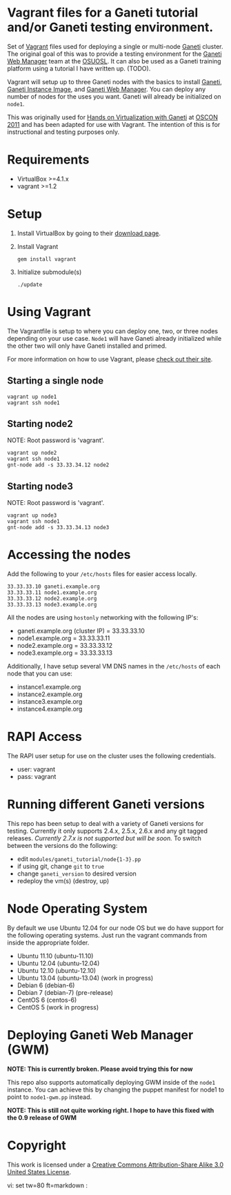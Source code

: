 # Vagrant files for a Ganeti tutorial and/or Ganeti testing environment.

Set of [Vagrant](http://vagrantup.com/) files used for deploying a single or
multi-node [Ganeti](http://code.google.com/p/ganeti/) cluster.  The original
goal of this was to provide a testing environment for the [Ganeti Web
Manager](http://code.osuosl.org/projects/ganeti-webmgr) team at the
[OSUOSL](http://osuosl.org). It can also be used as a Ganeti training platform
using a tutorial I have written up. (TODO).

Vagrant will setup up to three Ganeti nodes with the basics to install
[Ganeti](http://code.google.com/p/ganeti/), [Ganeti Instance
Image](http://code.osuosl.org/projects/ganeti-image), and [Ganeti Web
Manager](http://code.osuosl.org/projects/ganeti-webmgr). You can deploy any
number of nodes for the uses you want. Ganeti will already be initialized on
`node1`.

This was originally used for [Hands on Virtualization with
Ganeti](http://www.oscon.com/oscon2011/public/schedule/detail/18544) at [OSCON
2011](http://oscon.com) and has been adapted for use with Vagrant. The intention
of this is for instructional and testing purposes only.

# Requirements

* VirtualBox >=4.1.x
* vagrant >=1.2

# Setup

1. Install VirtualBox by going to their [download
page](https://www.virtualbox.org/wiki/Downloads).

2. Install Vagrant

    `gem install vagrant`

3. Initialize submodule(s)

    `./update`

# Using Vagrant

The Vagrantfile is setup to where you can deploy one, two, or three nodes
depending on your use case. `Node1` will have Ganeti already initialized while
the other two will only have Ganeti installed and primed.

For more information on how to use Vagrant, please [check out their
site](http://vagrantup.com/docs/index.html).

## Starting a single node

    vagrant up node1
    vagrant ssh node1

## Starting node2

NOTE: Root password is 'vagrant'.

    vagrant up node2
    vagrant ssh node1
    gnt-node add -s 33.33.34.12 node2

## Starting node3

NOTE: Root password is 'vagrant'.

    vagrant up node3
    vagrant ssh node1
    gnt-node add -s 33.33.34.13 node3

# Accessing the nodes

Add the following to your `/etc/hosts` files for easier access locally.

    33.33.33.10 ganeti.example.org
    33.33.33.11 node1.example.org
    33.33.33.12 node2.example.org
    33.33.33.13 node3.example.org

All the nodes are using `hostonly` networking with the following IP's:

* ganeti.example.org (cluster IP) = 33.33.33.10
* node1.example.org = 33.33.33.11
* node2.example.org = 33.33.33.12
* node3.example.org = 33.33.33.13

Additionally, I have setup several VM DNS names in the `/etc/hosts` of each
node that you can use:

* instance1.example.org
* instance2.example.org
* instance3.example.org
* instance4.example.org

# RAPI Access

The RAPI user setup for use on the cluster uses the following credentials.

* user: vagrant
* pass: vagrant

# Running different Ganeti versions

This repo has been setup to deal with a variety of Ganeti versions for testing.
Currently it only supports 2.4.x, 2.5.x, 2.6.x and any git tagged releases.
*Currently 2.7.x is not supported but will be soon.* To switch between the
versions do the following:

- edit `modules/ganeti_tutorial/node{1-3}.pp`
- if using git, change `git` to `true`
- change `ganeti_version` to desired version
- redeploy the vm(s) (destroy, up)

# Node Operating System

By default we use Ubuntu 12.04 for our node OS but we do have support for the
following operating systems. Just run the vagrant commands from inside the
appropriate folder.

* Ubuntu 11.10 (ubuntu-11.10)
* Ubuntu 12.04 (ubuntu-12.04)
* Ubuntu 12.10 (ubuntu-12.10)
* Ubuntu 13.04 (ubuntu-13.04) (work in progress)
* Debian 6 (debian-6)
* Debian 7 (debian-7) (pre-release)
* CentOS 6 (centos-6)
* CentOS 5 (work in progress)

# Deploying Ganeti Web Manager (GWM)

**NOTE: This is currently broken. Please avoid trying this for now**

This repo also supports automatically deploying GWM inside of the `node1`
instance. You can achieve this by changing the puppet manifest for node1 to
point to `node1-gwm.pp` instead.

**NOTE: This is still not quite working right. I hope to have this fixed with
the 0.9 release of GWM**

# Copyright

This work is licensed under a [Creative Commons Attribution-Share Alike 3.0
United States License](http://creativecommons.org/licenses/by-sa/3.0/us/).

vi: set tw=80 ft=markdown :
